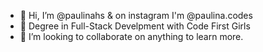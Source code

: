  - 👋 Hi, I’m @paulinahs & on instagram I'm @paulina.codes
 - 🌱 Degree in Full-Stack Develpment with Code First Girls
 - 💞️ I’m looking to collaborate on anything to learn more.



<!---
paulinahs/paulinahs is a ✨ special ✨ repository because its `README.md` (this file) appears on your GitHub profile.
You can click the Preview link to take a look at your changes.
--->

